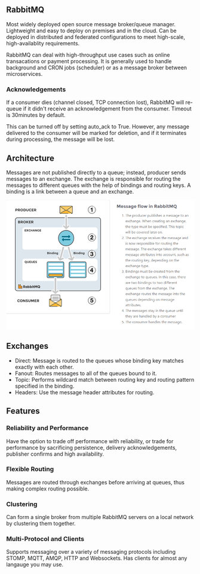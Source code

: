 ## RabbitMQ

Most widely deployed open source message broker/queue manager. Lightweight and easy to deploy on premises and in the cloud. Can be deployed in distributed and federated configurations to meet high-scale, high-availablity requirements.

RabbitMQ can deal with high-throughput use cases such as online transacations or payment processing. It is generally used to handle background and CRON jobs (scheduler) or as a message broker between microservices.

### Acknowledgements

If a consumer dies (channel closed, TCP connection lost), RabbitMQ will re-queue if it didn't receive an acknowledgement from the consumer. Timeout is 30minutes by default.

This can be turned off by setting auto_ack to True. However, any message delivered to the consumer will be marked for deletion, and if it terminates during processing, the message will be lost.

## Architecture

Messages are not published directly to a queue; instead, producer sends messages to an exchange. The exchange is responsible for routing the messages to different queues with the help of bindings and routing keys. A binding is a link between a queue and an exchange.

<img src="./pictures/rabbitMQ.PNG">

## Exchanges

- Direct: Message is routed to the queues whose binding key matches exactly with each other.
- Fanout: Routes messages to all of the queues bound to it.
- Topic: Performs wildcard match between routing key and routing pattern specified in the binding.
- Headers: Use the message header attributes for routing.

## Features

### Reliability and Performance

Have the option to trade off performance with reliability, or trade for performance by sacrificing persistence, delivery acknowledgements, publisher confirms and high availability.

### Flexible Routing

Messages are routed through exchanges before arriving at queues, thus making complex routing possible.

### Clustering

Can form a single broker from multiple RabbitMQ servers on a local network by clustering them together.

### Multi-Protocol and Clients

Supports messaging over a variety of messaging protocols including STOMP, MQTT, AMQP, HTTP and Websockets. Has clients for almost any langauge you may use.
